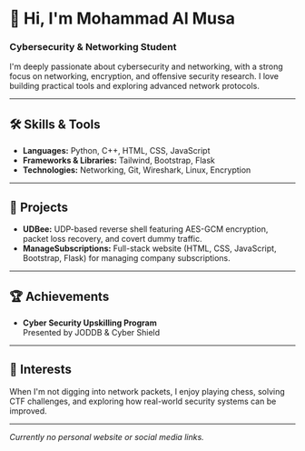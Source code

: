 # 👋 Hi, I'm Mohammad Al Musa

### Cybersecurity & Networking Student

I'm deeply passionate about cybersecurity and networking, with a strong focus on networking, encryption, and offensive security research. I love building practical tools and exploring advanced network protocols.

---

## 🛠️ Skills & Tools

- **Languages:** Python, C++, HTML, CSS, JavaScript
- **Frameworks & Libraries:** Tailwind, Bootstrap, Flask
- **Technologies:** Networking, Git, Wireshark, Linux, Encryption

---

## 🚀 Projects

- **UDBee:** UDP-based reverse shell featuring AES-GCM encryption, packet loss recovery, and covert dummy traffic.
- **ManageSubscriptions:** Full-stack website (HTML, CSS, JavaScript, Bootstrap, Flask) for managing company subscriptions.

---

## 🏆 Achievements

- **Cyber Security Upskilling Program**  
  Presented by JODDB & Cyber Shield

---

## 🎯 Interests

When I'm not digging into network packets, I enjoy playing chess, solving CTF challenges, and exploring how real-world security systems can be improved.

---

*Currently no personal website or social media links.*
